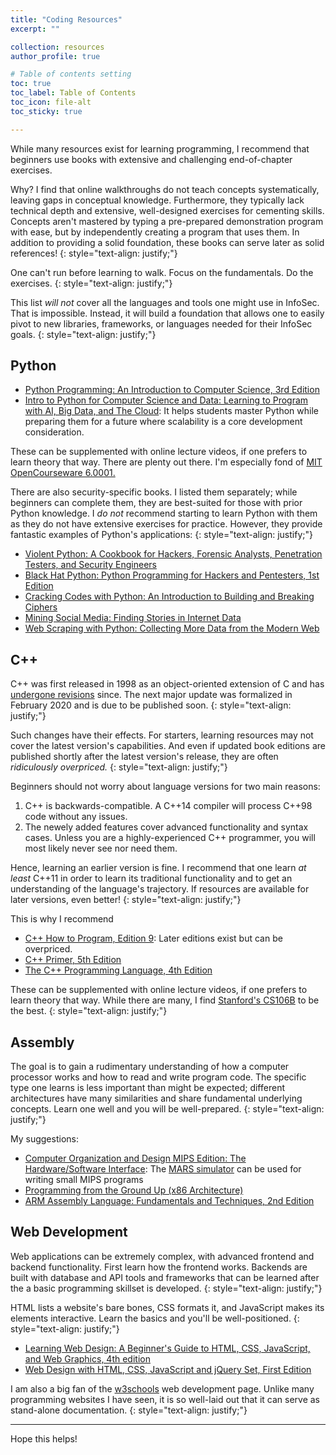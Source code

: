 ```yaml
---
title: "Coding Resources"
excerpt: ""

collection: resources
author_profile: true

# Table of contents setting
toc: true
toc_label: Table of Contents
toc_icon: file-alt
toc_sticky: true

---
```


While many resources exist for learning programming, I recommend that beginners use books with extensive and challenging end-of-chapter exercises. 

Why? I find that online walkthroughs do not teach concepts systematically, leaving gaps in conceptual knowledge. Furthermore, they typically lack technical depth and extensive, well-designed exercises for cementing skills. Concepts aren't mastered by typing a pre-prepared demonstration program with ease, but by independently creating a program that uses them. In addition to providing a solid foundation, these books can serve later as solid references!
{: style="text-align: justify;"}

One can't run before learning to walk. Focus on the fundamentals. Do the exercises. 
{: style="text-align: justify;"}

This list _will not_ cover all the languages and tools one might use in InfoSec. That is impossible. Instead, it will build a foundation that allows one to easily pivot to new libraries, frameworks, or languages needed for their InfoSec goals.
{: style="text-align: justify;"}

## Python

- [Python Programming: An Introduction to Computer Science, 3rd Edition](https://www.amazon.com/Python-Programming-Introduction-Computer-Science/dp/1590282752/ref=sr_1_1?dchild=1&keywords=python+programming+introduction+to+computer+science+by+john+zelle&qid=1594573184&sr=8-1)
- [Intro to Python for Computer Science and Data: Learning to Program with AI, Big Data, and The Cloud](https://www.amazon.com/Intro-Python-Computer-Science-Data/dp/0135404673/ref=sr_1_3?dchild=1&keywords=deitel+python+data+science&qid=1594574309&sr=8-3): It helps students master Python while preparing them for a future where scalability is a core development consideration.

These can be supplemented with online lecture videos, if one prefers to learn theory that way. There are plenty out there. I'm especially fond of [MIT OpenCourseware 6.0001.](https://www.youtube.com/watch?v=nykOeWgQcHM&list=PLUl4u3cNGP63WbdFxL8giv4yhgdMGaZNA)

There are also security-specific books. I listed them separately; while beginners can complete them, they are best-suited for those with prior Python knowledge. I _do not_ recommend starting to learn Python with them as they do not have extensive exercises for practice. However, they provide fantastic examples of Python's applications:
{: style="text-align: justify;"}

- [Violent Python: A Cookbook for Hackers, Forensic Analysts, Penetration Testers, and Security Engineers](https://www.amazon.com/Violent-Python-Cookbook-Penetration-Engineers/dp/1597499579)
- [Black Hat Python: Python Programming for Hackers and Pentesters, 1st Edition](https://www.amazon.com/Black-Hat-Python-Programming-Pentesters/dp/1593275900/ref=sr_1_1?dchild=1&keywords=black+hat+python&qid=1594574660&sr=8-1)
- [Cracking Codes with Python: An Introduction to Building and Breaking Ciphers](https://www.amazon.com/Cracking-Codes-Python-Introduction-Building/dp/1593278225/ref=sr_1_33?dchild=1&keywords=no+starch+python&qid=1594583862&sr=8-33)
- [Mining Social Media: Finding Stories in Internet Data](https://www.amazon.com/Mining-Social-Media-Finding-Internet/dp/1593279167/ref=sr_1_11?dchild=1&keywords=no+starch+python&qid=1594583862&sr=8-11)
- [Web Scraping with Python: Collecting More Data from the Modern Web](https://www.amazon.com/Web-Scraping-Python-Collecting-Modern/dp/1491985577/ref=sr_1_5?dchild=1&keywords=web+scraping&qid=1594591699&sr=8-5)

## C++

C++ was first released in 1998 as an object-oriented extension of C and has [undergone revisions](https://www.geeksforgeeks.org/history-of-c/) since. The next major update was formalized in February 2020 and is due to be published soon.
{: style="text-align: justify;"} 

Such changes have their effects. For starters, learning resources may not cover the latest version's capabilities. And even if updated book editions are published shortly after the latest version's release, they are often _ridiculously overpriced._
{: style="text-align: justify;"} 

Beginners should not worry about language versions for two main reasons:

1. C++ is backwards-compatible. A C++14 compiler will process C++98 code without any issues.
2. The newely added features cover advanced functionality and syntax cases. Unless you are a highly-experienced C++ programmer, you will most likely never see nor need them.

Hence, learning an earlier version is fine. I recommend that one learn _at least_ C++11 in order to learn its traditional functionality and to get an understanding of the language's trajectory. If resources are available for later versions, even better!
{: style="text-align: justify;"}

This is why I recommend
- [C++ How to Program, Edition 9](https://www.addall.com/SuperRare/UsedRare.cgi?title=C%2B%2B+How+to+Program+Edition+9&author=&keyword=&isbn=&exclude=&binding=Any+Binding&min=&max=&dispCurr=USD&order=PRICE&ordering=ASC&match=Y&timeout=15&store=ABAA&store=Alibris&store=Abebooks&store=AbebooksAU&store=AbebooksDE&store=AbebooksFR&store=AbebooksUK&store=Amazon&store=AmazonCA&store=AmazonUK&store=AmazonDE&store=AmazonFR&store=Antiqbook&store=Biblio&store=BiblioUK&store=Bibliophile&store=Bibliopoly&store=Booksandcollectibles&store=ILAB&store=Powells&store=ZVAB&via=new): Later editions exist but can be overpriced.
- [C++ Primer, 5th Edition](https://www.amazon.com/C-Programming-Language-4th/dp/0321563840/ref=sr_1_2?crid=2QYO38TMUACJT&dchild=1&keywords=programming+principles+and+practice+using+c%2B%2B&qid=1594601499&s=books&sprefix=programming%3A+princ%2Cstripbooks%2C216&sr=1-2)
- [The C++ Programming Language, 4th Edition](https://www.amazon.com/C-Programming-Language-4th/dp/0321563840/ref=sr_1_2?crid=2QYO38TMUACJT&dchild=1&keywords=programming+principles+and+practice+using+c%2B%2B&qid=1594601499&s=books&sprefix=programming%3A+princ%2Cstripbooks%2C216&sr=1-2)

These can be supplemented with online lecture videos, if one prefers to learn theory that way. While there are many, I find [Stanford's CS106B](https://www.youtube.com/playlist?list=PL24126B3A47B69CB5) to be the best.
{: style="text-align: justify;"}

## Assembly

The goal is to gain a rudimentary understanding of how a computer processor works and how to read and write program code. The specific type one learns is less important than might be expected; different architectures have many similarities and share fundamental underlying concepts. Learn one well and you will be well-prepared.
{: style="text-align: justify;"}

My suggestions:
- [Computer Organization and Design MIPS Edition: The Hardware/Software Interface](https://www.amazon.com/David-Patterson/dp/0124077269/ref=sr_1_4?dchild=1&keywords=computer+architecture&qid=1594602970&sr=8-4): The [MARS simulator](http://courses.missouristate.edu/kenvollmar/mars/) can be used for writing small MIPS programs
- [Programming from the Ground Up (x86 Architecture)](https://www.amazon.com/Programming-Ground-Up-Jonathan-Bartlett/dp/1616100648/ref=sr_1_1?dchild=1&keywords=programming+from+the+ground+up&qid=1594682302&sr=8-1) 
- [ARM Assembly Language: Fundamentals and Techniques, 2nd Edition](https://www.amazon.com/ARM-Assembly-Language-Fundamentals-Techniques-ebook/dp/B00OGLE6CW/ref=sr_1_1?dchild=1&keywords=ARM+Assembly+Language%3A+Fundamentals+and+Techniques+2nd+Edition&qid=1594604793&s=books&sr=1-1)

## Web Development

Web applications can be extremely complex, with advanced frontend and backend functionality. First learn how the frontend works. Backends are built with database and API tools and frameworks that can be learned after the a basic programming skillset is developed.
{: style="text-align: justify;"}

HTML lists a website's bare bones, CSS formats it, and JavaScript makes its elements interactive. Learn the basics and you'll be well-positioned.
{: style="text-align: justify;"}

- [Learning Web Design: A Beginner's Guide to HTML, CSS, JavaScript, and Web Graphics, 4th edition](https://www.amazon.com/gp/product/1449319270/ref=as_li_qf_sp_asin_il_tl?ie=UTF8&camp=1789&creative=9325&creativeASIN=1449319270&linkCode=as2&tag=sixrevi-20)
- [Web Design with HTML, CSS, JavaScript and jQuery Set, First Edition](https://www.amazon.com/Web-Design-HTML-JavaScript-jQuery/dp/1118907442/ref=sr_1_3?dchild=1&keywords=html+and+css+book&qid=1594687556&sr=8-3)

I am also a big fan of the [w3schools](https://www.w3schools.com/) web development page. Unlike many programming websites I have seen, it is so well-laid out that it can serve as stand-alone documentation.
{: style="text-align: justify;"}

***

Hope this helps!